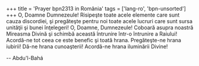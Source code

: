 +++
title = 'Prayer bpn2313 in România'
tags = ['lang-ro', 'bpn-unsorted']
+++
O, Doamne Dumnezeule! Risipeşte toate
acele elemente care sunt cauza discordiei, şi pregăteşte pentru noi toate acele lucruri care sunt sursa unităţii şi bunei înţelegeri! O, Doamne, Dumnezeule! Coboară asupra noastră Mireasma Divină şi schimbă această întrunire într-o întrunire a Raiului! Acordă-ne tot ceea ce este benefic şi toată hrana. Pregăteşte-ne hrana iubirii! Dă-ne hrana cunoaşterii! Acordă-ne hrana iluminării Divine!

-- Abdu'l-Bahá
